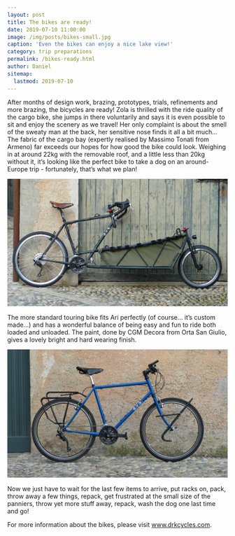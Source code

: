 ```yaml
---
layout: post
title: The bikes are ready!
date: 2019-07-10 11:00:00
image: /img/posts/bikes-small.jpg
caption: 'Even the bikes can enjoy a nice lake view!' 
category: trip preparations
permalink: /bikes-ready.html
author: Daniel
sitemap:
  lastmod: 2019-07-10
---
```


After months of design work, brazing, prototypes, trials, refinements and more brazing, the bicycles are ready! Zola is thrilled with the ride quality of the cargo bike, she jumps in there voluntarily and says it is even possible to sit and enjoy the scenery as we travel! Her only complaint is about the smell of the sweaty man at the back, her sensitive nose finds it all a bit much… The fabric of the cargo bay (expertly realised by Massimo Tonati from Armeno) far exceeds our hopes for how good the bike could look. Weighing in at around 22kg with the removable roof, and a little less than 20kg without it, it’s looking like the perfect bike to take a dog on an around-Europe trip - fortunately, that’s what we plan!

<img class="img-responsive" src=" /img/posts/cargo1-small.jpg" alt="{{ post.title }}">

The more standard touring bike fits Ari perfectly (of course… it’s custom made…) and has a wonderful balance of being easy and fun to ride both loaded and unloaded. The paint, done by CGM Decora from Orta San Giulio, gives a lovely bright and hard wearing finish. 

<img class="img-responsive" src=" /img/posts/tourer-small.jpg" alt="{{ post.title }}">

Now we just have to wait for the last few items to arrive, put racks on, pack, throw away a few things, repack, get frustrated at the small size of the panniers, throw yet more stuff away, repack, wash the dog one last time and go! 

For more information about the bikes, please visit <a class="special" href="https://drkcycles.com">www.drkcycles.com</a>.
